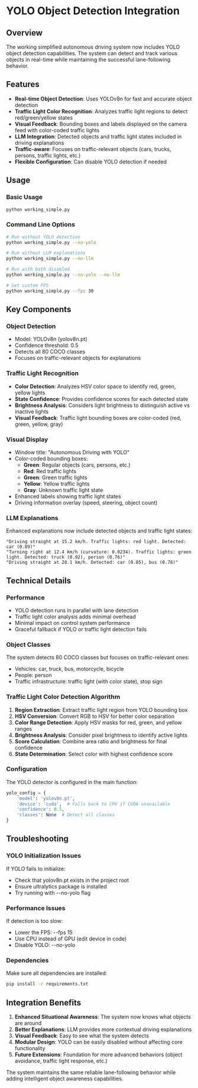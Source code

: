 # YOLO Object Detection Integration

## Overview

The working simplified autonomous driving system now includes YOLO object detection capabilities. The system can detect and track various objects in real-time while maintaining the successful lane-following behavior.

## Features

- **Real-time Object Detection**: Uses YOLOv8n for fast and accurate object detection
- **Traffic Light Color Recognition**: Analyzes traffic light regions to detect red/green/yellow states
- **Visual Feedback**: Bounding boxes and labels displayed on the camera feed with color-coded traffic lights
- **LLM Integration**: Detected objects and traffic light states included in driving explanations
- **Traffic-aware**: Focuses on traffic-relevant objects (cars, trucks, persons, traffic lights, etc.)
- **Flexible Configuration**: Can disable YOLO detection if needed

## Usage

### Basic Usage
```bash
python working_simple.py
```

### Command Line Options
```bash
# Run without YOLO detection
python working_simple.py --no-yolo

# Run without LLM explanations
python working_simple.py --no-llm  

# Run with both disabled
python working_simple.py --no-yolo --no-llm

# Set custom FPS
python working_simple.py --fps 30
```

## Key Components

### Object Detection
- Model: YOLOv8n (yolov8n.pt)
- Confidence threshold: 0.5
- Detects all 80 COCO classes
- Focuses on traffic-relevant objects for explanations

### Traffic Light Recognition
- **Color Detection**: Analyzes HSV color space to identify red, green, yellow lights
- **State Confidence**: Provides confidence scores for each detected state
- **Brightness Analysis**: Considers light brightness to distinguish active vs inactive lights
- **Visual Feedback**: Traffic light bounding boxes are color-coded (red, green, yellow, gray)

### Visual Display
- Window title: "Autonomous Driving with YOLO"
- Color-coded bounding boxes:
  - **Green**: Regular objects (cars, persons, etc.)
  - **Red**: Red traffic lights
  - **Green**: Green traffic lights  
  - **Yellow**: Yellow traffic lights
  - **Gray**: Unknown traffic light state
- Enhanced labels showing traffic light states
- Driving information overlay (speed, steering, object count)

### LLM Explanations
Enhanced explanations now include detected objects and traffic light states:
```
"Driving straight at 15.2 km/h. Traffic lights: red light. Detected: car (0.89)"
"Turning right at 12.4 km/h (curvature: 0.0234). Traffic lights: green light. Detected: truck (0.92), person (0.76)"
"Driving straight at 20.1 km/h. Detected: car (0.85), bus (0.78)"
```

## Technical Details

### Performance
- YOLO detection runs in parallel with lane detection
- Traffic light color analysis adds minimal overhead
- Minimal impact on control system performance
- Graceful fallback if YOLO or traffic light detection fails

### Object Classes
The system detects 80 COCO classes but focuses on traffic-relevant ones:
- Vehicles: car, truck, bus, motorcycle, bicycle
- People: person
- Traffic infrastructure: traffic light (with color state), stop sign

### Traffic Light Color Detection Algorithm
1. **Region Extraction**: Extract traffic light region from YOLO bounding box
2. **HSV Conversion**: Convert RGB to HSV for better color separation
3. **Color Range Detection**: Apply HSV masks for red, green, and yellow ranges
4. **Brightness Analysis**: Consider pixel brightness to identify active lights
5. **Score Calculation**: Combine area ratio and brightness for final confidence
6. **State Determination**: Select color with highest confidence score

### Configuration
The YOLO detector is configured in the main function:
```python
yolo_config = {
    'model': 'yolov8n.pt',
    'device': 'cuda',  # Falls back to CPU if CUDA unavailable
    'confidence': 0.5,
    'classes': None  # Detect all classes
}
```

## Troubleshooting

### YOLO Initialization Issues
If YOLO fails to initialize:
- Check that yolov8n.pt exists in the project root
- Ensure ultralytics package is installed
- Try running with --no-yolo flag

### Performance Issues
If detection is too slow:
- Lower the FPS: --fps 15
- Use CPU instead of GPU (edit device in code)
- Disable YOLO: --no-yolo

### Dependencies
Make sure all dependencies are installed:
```bash
pip install -r requirements.txt
```

## Integration Benefits

1. **Enhanced Situational Awareness**: The system now knows what objects are around
2. **Better Explanations**: LLM provides more contextual driving explanations
3. **Visual Feedback**: Easy to see what the system detects
4. **Modular Design**: YOLO can be easily disabled without affecting core functionality
5. **Future Extensions**: Foundation for more advanced behaviors (object avoidance, traffic light response, etc.)

The system maintains the same reliable lane-following behavior while adding intelligent object awareness capabilities. 